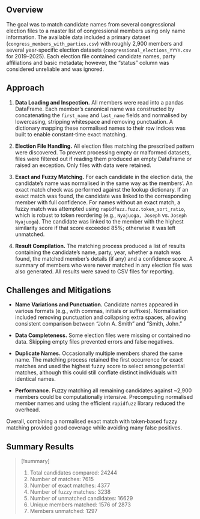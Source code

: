 ## **Overview**

The goal was to match candidate names from several congressional election files to a master list of congressional members using only name information. The available data included a primary dataset (`congress_members_with_parties.csv`) with roughly 2,900 members and several year‑specific election datasets (`congressional_elections_YYYY.csv` for 2019–2025). Each election file contained candidate names, party affiliations and basic metadata; however, the “status” column was considered unreliable and was ignored.

## **Approach**

1.  **Data Loading and Inspection.** All members were read into a pandas DataFrame. Each member’s canonical name was constructed by concatenating the `first_name` and `last_name` fields and normalised by lowercasing, stripping whitespace and removing punctuation. A dictionary mapping these normalised names to their row indices was built to enable constant‑time exact matching.

2.  **Election File Handling.** All election files matching the prescribed pattern were discovered. To prevent processing empty or malformed datasets, files were filtered out if reading them produced an empty DataFrame or raised an exception. Only files with data were retained.

3.  **Exact and Fuzzy Matching.** For each candidate in the election data, the candidate’s name was normalised in the same way as the members’. An exact match check was performed against the lookup dictionary. If an exact match was found, the candidate was linked to the corresponding member with full confidence. For names without an exact match, a fuzzy match was attempted using `rapidfuzz.fuzz.token_sort_ratio`, which is robust to token reordering (e.g., `Nyajuoga, Joseph` vs. `Joseph Nyajuoga`). The candidate was linked to the member with the highest similarity score if that score exceeded 85%; otherwise it was left unmatched.

4.  **Result Compilation.** The matching process produced a list of results containing the candidate’s name, party, year, whether a match was found, the matched member’s details (if any) and a confidence score. A summary of members who were never matched in any election file was also generated. All results were saved to CSV files for reporting.

## **Challenges and Mitigations**

-   **Name Variations and Punctuation.** Candidate names appeared in various formats (e.g., with commas, initials or suffixes). Normalisation included removing punctuation and collapsing extra spaces, allowing consistent comparison between “John A. Smith” and “Smith, John.”

-   **Data Completeness.** Some election files were missing or contained no data. Skipping empty files prevented errors and false negatives.

-   **Duplicate Names.** Occasionally multiple members shared the same name. The matching process retained the first occurrence for exact matches and used the highest fuzzy score to select among potential matches, although this could still conflate distinct individuals with identical names.

-   **Performance.** Fuzzy matching all remaining candidates against \~2,900 members could be computationally intensive. Precomputing normalised member names and using the efficient `rapidfuzz` library reduced the overhead.

Overall, combining a normalised exact match with token‑based fuzzy matching provided good coverage while avoiding many false positives.

## **Summary Results** 
> [!summary] 
> 1. Total candidates compared: 24244 
> 2. Number of matches: 7615 
> 3. Number of exact matches: 4377 
> 4. Number of fuzzy matches: 3238 
> 5. Number of unmatched candidates: 16629 
> 6. Unique members matched: 1576 of 2873 
> 7. Members unmatched: 1297
